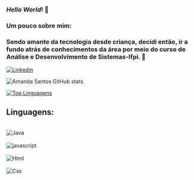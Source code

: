 ### *Hello World*! 👋
### Um pouco sobre mim: 
### Sendo amante da tecnologia desde criança, decidi então, ir a fundo atrás de conhecimentos da área por meio do curso de Análise e Desenvolvimento de Sistemas-Ifpi. 🚀


[![Linkedin](https://img.shields.io/badge/LinkedIn-0077B5?style=for-the-badge&logo=linkedin&logoColor=white)](https://www.linkedin.com/in/amanda-santos-765244248/)

![Amanda Santos GitHub stats](https://github-readme-stats.vercel.app/api?username=Amanda-Santos312&show_icons=true&theme=radical)

[![Top Linguagens](https://github-readme-stats.vercel.app/api/top-langs/?username=Amanda-Santos312&layout=compact&show_icons=true&theme=radical)](https://github.com/anuraghazra/github-readme-stats)

## Linguagens:

<div style="display: inline_block"><br/>
    <img align="center" alt="Java" src="https://img.shields.io/badge/Java-ED8B00?style=for-the-badge&logo=openjdk&logoColor=white">
</div>
<div style="display: inline_block"><br/>
    <img align="center" alt="javascript" src="https://img.shields.io/badge/JavaScript-F7DF1E?style=for-the-badge&logo=javascript&logoColor=black">
</div>
<div style="display: inline_block"><br/>
    <img align="center" alt="Html" src="https://img.shields.io/badge/HTML5-E34F26?style=for-the-badge&logo=html5&logoColor=white">
</div>
<div style="display: inline_block"><br/>
    <img align="center" alt="Css" src="https://img.shields.io/badge/CSS3-1572B6?style=for-the-badge&logo=css3&logoColor=white">
</div>
